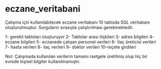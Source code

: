 # eczane_veritabani
Çalışma için kullanılabilecek eczane veritabanı
10 tabloda SQL veritabanı oluşturulmuştur. Sorguların sırasıyla çalıştırılması gerekmektedir.

1- gerekli tabloları oluşturuyor
2- Tablolar arası ilişkileri 
3- adres bilgileri
4- eczane bilgileri 
5- eczanede çalışan personel verileri
6- İlaç üreticisi verileri
7- hasta verileri
8- ilaç verileri
9- doktor verileri
10-reçete girdileri

Not: Çalışmada kullanılan verilerin tamamı rastgele üretilmiş olup hiç bir evrede kişisel bilgiler kullanılmamıştır.
